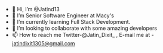 - 👋 Hi, I’m @Jatind13
- 👀 I’m Senior Software Engineer at Macy's
- 🌱 I’m currently learning Full Stack Development.
- 💞️ I’m looking to collaborate with some amazing developers
- 📫 How to reach me Twitter-@Jatin_Dixit_ , E-mail me at - jatindixit1305@gmail.com

<!---
Jatind13/Jatind13 is a ✨ special ✨ repository because its `README.md` (this file) appears on your GitHub profile.
You can click the Preview link to take a look at your changes.
--->
